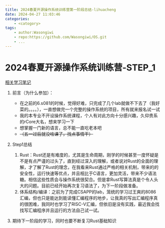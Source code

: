 ```yaml
---
title: 2024春夏开源操作系统训练营第一阶段总结-lihuacheng
date: 2024-04-27 11:03:46
categories:
    - <catogory>
tags:
    - author:Wasongiwi
    - repo:https://github.com/Wasongiwi/OS.git
    - ...
---
```

# 2024春夏开源操作系统训练营-STEP_1
[相关学习笔记](https://github.com/Wasongiwi/OS.git)

1. 前言（为什么参加）：
    * 在之前的6.s081的时候，觉得好难，只完成了几个lab就做不下去了（我好菜的。。。。），一直想做完一个完整的操作系统的项目，所有就来报名试一试
    * 我的本专业不开设操作系统课程，个人有对此方向十分感兴趣，久仰贵系的rCore大名，想来学习一下
    * 想掌握一门新的语言，总不能一直吃老本吧
    * ~~（五一过后就没啥课了，找点事情干）~~
2. Step1总结
    1. Rust：Rust还是有难度的，尤其是生命周期，刚学的时候甚至一度怀疑是不是有点严谨的过头了，直到经过深入的理解，或者说对Rust的全面的理解，才了解了Rust的理念，在我看来Rust通过严格的相关机制，带来的的安全性，运行快速等优点，并且相比于C语言，更加灵活，带来不少语法糖。相信这些性质会与操作系统很契合。但是拿Rust写算法真是个令人头大的问题。目前已经开始再次复习语法了，为下一阶段做准备。
    2. 体系结构/编译：之前为了完成CSAPP的lab，笼统的学习过王爽的8086汇编，但也只是能达到能读懂汇编程序的地步，让我真的写出汇编程序真的很困难，我同时也学习了RISC-V汇编，但依旧是没有实践，最近我会找找写汇编程序并且运行的方法自己试一试。

3. 期待下一阶段的学习，同时也要不断复习Rust基础知识
